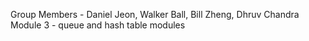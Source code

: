 Group Members - Daniel Jeon, Walker Ball, Bill Zheng, Dhruv Chandra<br>
Module 3 - queue and hash table modules
